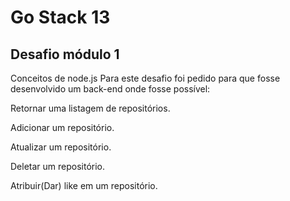 # Go Stack 13

## Desafio módulo 1 
Conceitos de node.js
Para este desafio foi pedido para que fosse desenvolvido um back-end onde fosse possível:

Retornar uma listagem de repositórios.

Adicionar um repositório.

Atualizar um repositório.

Deletar um repositório.

Atribuir(Dar) like em um repositório.
